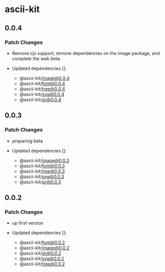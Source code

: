 # ascii-kit

## 0.0.4

### Patch Changes

- Remove cjs support, remove dependencies on the image package, and complete the web beta.

- Updated dependencies []:
  - @ascii-kit/image@0.0.4
  - @ascii-kit/font@0.0.4
  - @ascii-kit/tree@0.0.4
  - @ascii-kit/svg@0.0.4
  - @ascii-kit/qr@0.0.4

## 0.0.3

### Patch Changes

- preparing beta

- Updated dependencies []:
  - @ascii-kit/image@0.0.3
  - @ascii-kit/font@0.0.3
  - @ascii-kit/tree@0.0.3
  - @ascii-kit/svg@0.0.3
  - @ascii-kit/qr@0.0.3

## 0.0.2

### Patch Changes

- up first version

- Updated dependencies []:
  - @ascii-kit/font@0.0.2
  - @ascii-kit/image@0.0.2
  - @ascii-kit/qr@0.0.2
  - @ascii-kit/svg@0.0.2
  - @ascii-kit/tree@0.0.2
